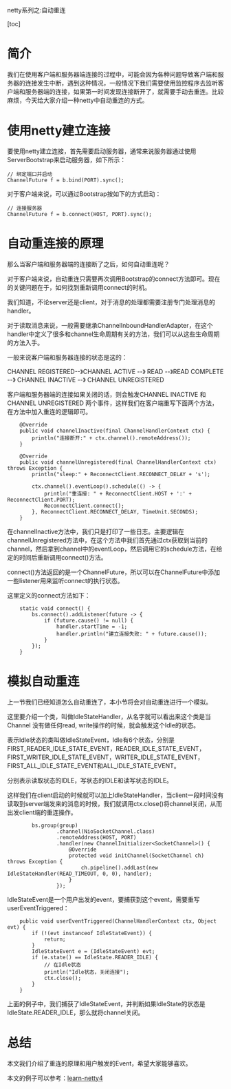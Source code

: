 netty系列之:自动重连

[toc]

# 简介

我们在使用客户端和服务器端连接的过程中，可能会因为各种问题导致客户端和服务器的连接发生中断，遇到这种情况，一般情况下我们需要使用监控程序去监听客户端和服务器端的连接，如果第一时间发现连接断开了，就需要手动去重连。比较麻烦，今天给大家介绍一种netty中自动重连的方式。

# 使用netty建立连接

要使用netty建立连接，首先需要启动服务器，通常来说服务器通过使用ServerBootstrap来启动服务器，如下所示：

```
// 绑定端口并启动
ChannelFuture f = b.bind(PORT).sync();
```

对于客户端来说，可以通过Bootstrap按如下的方式启动：

```
// 连接服务器
ChannelFuture f = b.connect(HOST, PORT).sync();
```

# 自动重连接的原理

那么当客户端和服务器端的连接断了之后，如何自动重连呢？

对于客户端来说，自动重连只需要再次调用Bootstrap的connect方法即可。现在的关键问题在于，如何找到重新调用connect的时机。

我们知道，不论server还是client，对于消息的处理都需要注册专门处理消息的handler。

对于读取消息来说，一般需要继承ChannelInboundHandlerAdapter，在这个handler中定义了很多和channel生命周期有关的方法，我们可以从这些生命周期的方法入手。

一般来说客户端和服务器连接的状态是这的：

CHANNEL REGISTERED--》CHANNEL ACTIVE --》 READ --》READ COMPLETE --》 CHANNEL INACTIVE --》 CHANNEL UNREGISTERED 

客户端和服务器端的连接如果关闭的话，则会触发CHANNEL INACTIVE 和 CHANNEL UNREGISTERED 两个事件，这样我们在客户端重写下面两个方法，在方法中加入重连的逻辑即可。

```
    @Override
    public void channelInactive(final ChannelHandlerContext ctx) {
        println("连接断开:" + ctx.channel().remoteAddress());
    }

    @Override
    public void channelUnregistered(final ChannelHandlerContext ctx) throws Exception {
        println("sleep:" + ReconnectClient.RECONNECT_DELAY + 's');

        ctx.channel().eventLoop().schedule(() -> {
            println("重连接: " + ReconnectClient.HOST + ':' + ReconnectClient.PORT);
            ReconnectClient.connect();
        }, ReconnectClient.RECONNECT_DELAY, TimeUnit.SECONDS);
    }
```
在channelInactive方法中，我们只是打印了一些日志。主要逻辑在channelUnregistered方法中，在这个方法中我们首先通过ctx获取到当前的channel，然后拿到channel中的eventLoop，然后调用它的schedule方法，在给定的时间后重新调用connect()方法。

connect()方法返回的是一个ChannelFuture，所以可以在ChannelFuture中添加一些listener用来监听connect的执行状态。

这里定义的connect方法如下：

```
    static void connect() {
        bs.connect().addListener(future -> {
            if (future.cause() != null) {
                handler.startTime = -1;
                handler.println("建立连接失败: " + future.cause());
            }
        });
    }
```

# 模拟自动重连

上一节我们已经知道怎么自动重连了，本小节将会对自动重连进行一个模拟。

这里要介绍一个类，叫做IdleStateHandler，从名字就可以看出来这个类是当 Channel 没有做任何read, write操作的时候，就会触发这个Idle的状态。

表示Idle状态的类叫做IdleStateEvent，Idle有6个状态，分别是FIRST_READER_IDLE_STATE_EVENT，READER_IDLE_STATE_EVENT，FIRST_WRITER_IDLE_STATE_EVENT，WRITER_IDLE_STATE_EVENT，FIRST_ALL_IDLE_STATE_EVENT和ALL_IDLE_STATE_EVENT。

分别表示读取状态的IDLE，写状态的IDLE和读写状态的IDLE。

这样我们在client启动的时候就可以加上IdleStateHandler，当client一段时间没有读取到server端发来的消息的时候，我们就调用ctx.close()将channel关闭，从而出发client端的重连操作。

```
        bs.group(group)
                .channel(NioSocketChannel.class)
                .remoteAddress(HOST, PORT)
                .handler(new ChannelInitializer<SocketChannel>() {
                    @Override
                    protected void initChannel(SocketChannel ch) throws Exception {
                        ch.pipeline().addLast(new IdleStateHandler(READ_TIMEOUT, 0, 0), handler);
                    }
                });
```

IdleStateEvent是一个用户出发的event，要捕获到这个event，需要重写userEventTriggered：

```
    public void userEventTriggered(ChannelHandlerContext ctx, Object evt) {
        if (!(evt instanceof IdleStateEvent)) {
            return;
        }
        IdleStateEvent e = (IdleStateEvent) evt;
        if (e.state() == IdleState.READER_IDLE) {
            // 在Idle状态
            println("Idle状态，关闭连接");
            ctx.close();
        }
    }

```

上面的例子中，我们捕获了IdleStateEvent，并判断如果IdleState的状态是IdleState.READER_IDLE，那么就将channel关闭。

# 总结

本文我们介绍了重连的原理和用户触发的Event，希望大家能够喜欢。

本文的例子可以参考：[learn-netty4](https://github.com/ddean2009/learn-netty4)


